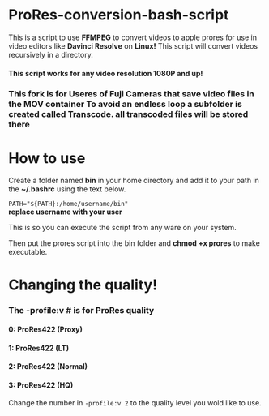 # ProRes-conversion-bash-script
This is a script to use **FFMPEG** to convert videos to apple prores for use in video editors like **Davinci Resolve** on **Linux!**  This script will convert videos recursively in a directory.

#### This script works for any video resolution 1080P and up!
### This fork is for Useres of Fuji Cameras that save video files in the MOV container To avoid an endless loop a subfolder is created called Transcode.  all transcoded files will be stored there
# How to use

Create a folder named **bin** in your home directory and add it to your path in the **~/.bashrc** using the text below.

`PATH="${PATH}:/home/username/bin"`  
**replace username with your user**

This is so you can execute the script from any ware on your system.

Then put the prores script into the bin folder and **chmod +x prores** to make executable.

# Changing the quality!

### The -profile:v # is for ProRes quality
#### 0: ProRes422 (Proxy)
#### 1: ProRes422 (LT)
#### 2: ProRes422 (Normal)
#### 3: ProRes422 (HQ)

Change the number in `-profile:v 2` to the quality level you wold like to use.

